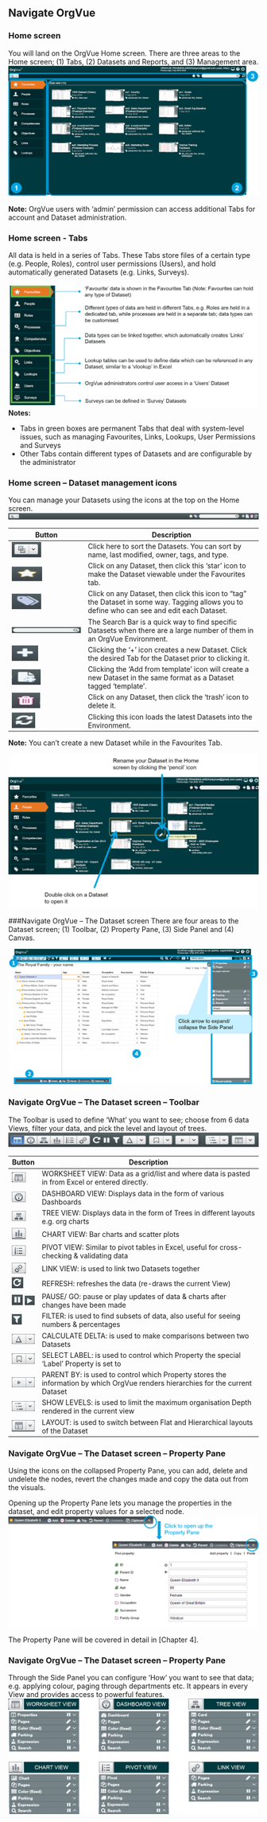 ## Navigate OrgVue
### Home screen
You will land on the OrgVue Home screen. There are three areas to the Home screen; (1) Tabs, (2) Datasets and Reports, and (3) Management area.
![](../chapter01pics/1-004.homescreen.png)

**Note:** OrgVue users with ‘admin’ permission can access additional Tabs for account and Dataset administration.

### Home screen - Tabs
All data is held in a series of Tabs. These Tabs store files of a certain type (e.g. People, Roles), control user permissions (Users), and hold automatically generated Datasets (e.g. Links, Surveys).

![](../chapter01pics/1-005.tabs.png)
**Notes:**
* Tabs in green boxes are permanent Tabs that deal with system-level issues, such as managing Favourites, Links, Lookups, User Permissions and Surveys
* Other Tabs contain different types of Datasets and are configurable by the administrator

### Home screen – Dataset management icons

You can manage your Datasets using the icons at the top on the Home screen.
![](../chapter01pics/1-006.homescreenicons.png)

| Button                 | Description                        | 
| ---------------------- |------------------------------------| 
|![](../chapter01pics/1-007.groupby.png)|Click here to sort the Datasets. You can sort by name, last modified, owner, tags, and type.| 
|![](../chapter01pics/1-008.favourites.png)|Click on any Dataset, then click this ‘star’ icon to make the Dataset viewable under the Favourites tab.| 
|![](../chapter01pics/1-009.tags.png)|Click on any Dataset, then click this icon to “tag” the Dataset in some way. Tagging allows you to define who can see and edit each Dataset.| 
|![](../chapter01pics/1-010.searchbar.png)|The Search Bar is a quick way to find specific Datasets when there are a large number of them in an OrgVue Environment.| 
|![](../chapter01pics/1-011.add.png)|Clicking the ‘+’ icon creates a new Dataset. Click the desired Tab for the Dataset prior to clicking it.| 
|![](../chapter01pics/1-012.addfromtemplate.png)|Clicking the ‘Add from template’ icon will create a new Dataset in the same format as a Dataset tagged ‘template’.| 
|![](../chapter01pics/1-013.delete.png)|Click on any Dataset, then click the ‘trash’ icon to delete it.| 
|![](../chapter01pics/1-014.reloadall.png)|Clicking this icon loads the latest Datasets into the Environment.| 


**Note:** You can’t create a new Dataset while in the Favourites Tab.

![](../chapter01pics/1-015.rename.png)



###Navigate OrgVue – The Dataset screen
There are four areas to the Dataset screen; (1) Toolbar, (2) Property Pane, (3) Side Panel and (4) Canvas.

![](../chapter01pics/1-024.datasetscreen.png)

### Navigate OrgVue – The Dataset screen – Toolbar

The Toolbar is used to define ‘What’ you want to see; choose from 6 data Views, filter your data, and pick the level and layout of trees.
![](../chapter01pics/1-025.toolbar.png)

| Button          | Description                               | 
| --------------- |-------------------------------------------| 
| ![](../chapter01pics/1-026.worksheetview.png)|WORKSHEET VIEW: Data as a grid/list and where data is pasted in from Excel or entered directly.| 
| ![](../chapter01pics/1-027.dashboardview.png)|DASHBOARD VIEW: Displays data in the form of various Dashboards|
|![](../chapter01pics/1-028.treeview.png) |TREE VIEW: Displays data in the form of Trees in different layouts e.g. org charts|
|![](../chapter01pics/1-029.chartview.png) |CHART VIEW: Bar charts and scatter plots|
| ![](../chapter01pics/1-030.pivot.png)|PIVOT VIEW: Similar to pivot tables in Excel, useful for cross-checking & validating data|
|![](../chapter01pics/1-031.linkview.png) |LINK VIEW: is used to link two Datasets together|
| ![](../chapter01pics/1-032.refresh.png)|REFRESH: refreshes the data (re-draws the current View)|
|![](../chapter01pics/1-033.pause.png) ![](../chapter01pics/1-034.go.png)|PAUSE/ GO: pause or play updates of data & charts after changes have been made|
| ![](../chapter01pics/1-035.filter.png)|FILTER: is used to find subsets of data, also useful for seeing numbers & percentages|
|![](../chapter01pics/1-036.calculatedelta.png) |CALCULATE DELTA: is used to make comparisons between two Datasets|
|![](../chapter01pics/1-037.selectlabel.png)|SELECT LABEL: is used to control which Property the special ‘Label’ Property is set to|
|![](../chapter01pics/1-038.parentby.png) |PARENT BY: is used to control which Property stores the information by which OrgVue renders hierarchies for the current Dataset|
|![](../chapter01pics/1-039.showlevels.png)|SHOW LEVELS: is used to limit the maximum organisation Depth rendered in the current view|
| ![](../chapter01pics/1-040.layout.png)|LAYOUT: is used to switch between Flat and Hierarchical layouts of the Dataset|

### Navigate OrgVue – The Dataset screen – Property Pane

Using the icons on the collapsed Property Pane, you can add, delete and undelete the nodes, revert the changes made and copy the data out from the visuals.

Opening up the Property Pane lets you manage the properties in the dataset, and edit property values for a selected node.
![](../chapter01pics/1-041.propertypane.png)

The Property Pane will be covered in detail in [Chapter 4].

### Navigate OrgVue – The Dataset screen – Property Pane

Through the Side Panel you can configure ‘How’ you want to see that data; e.g. applying colour, paging through departments etc. It appears in every View and provides access to powerful features.
![](../chapter01pics/1-042.sidepanels.png)

